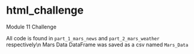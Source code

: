 # html_challenge
Module 11 Challenge


All code is found in `part_1_mars_news` and `part_2_mars_weather` respectively\n
Mars Data DataFrame was saved as a csv named `Mars_Data`